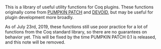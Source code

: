 This is a library of useful utility functions for Coq plugins. These functions originally come from [PUMPKIN PATCH](https://github.com/uwplse/PUMPKIN-PATCH) and [DEVOID](https://github.com/uwplse/ornamental-search), but may be useful for plugin development more broadly.

As of July 23rd, 2019, these functions still use poor practice for a lot of functions from the Coq standard library, so there are no guarantees on behavior yet. This will be fixed by the time PUMPKIN PATCH 0.1 is released, and this note will be removed.
